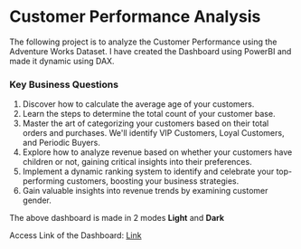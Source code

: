 # Customer Performance Analysis 

The following project is to analyze the Customer Performance using the Adventure Works Dataset. I have created the Dashboard using PowerBI and made it dynamic using DAX. 

### Key Business Questions
1. Discover how to calculate the average age of your customers.
2. Learn the steps to determine the total count of your customer base.
3. Master the art of categorizing your customers based on their total orders and purchases. We'll identify VIP Customers, Loyal Customers, and Periodic Buyers.
4. Explore how to analyze revenue based on whether your customers have children or not, gaining critical insights into their preferences.
5. Implement a dynamic ranking system to identify and celebrate your top-performing customers, boosting your business strategies.
6. Gain valuable insights into revenue trends by examining customer gender.

The above dashboard is made in 2 modes **Light** and **Dark**

Access Link of the Dashboard: [Link](https://northeastern-my.sharepoint.com/:u:/r/personal/chokshi_ra_northeastern_edu/Documents/Dashboards/CustomerPerformanceDashboard.pbix?csf=1&web=1&e=3Yot3h)
